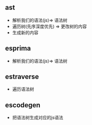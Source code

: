 ## ast
- 解析我们的语法(js)=> 语法树
- 遍历树(先序深度优先) => 更改树的内容
- 生成新的内容


## esprima
- 解析我们的语法(js)=> 语法树

## estraverse
- 遍历语法树

## escodegen
- 把语法树生成对应的js语法